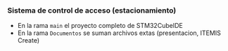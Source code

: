 ### Sistema de control de acceso (estacionamiento)

- En la rama `main` el proyecto completo de STM32CubeIDE
- En la rama `Documentos` se suman archivos extas (presentacion, ITEMIS Create)
